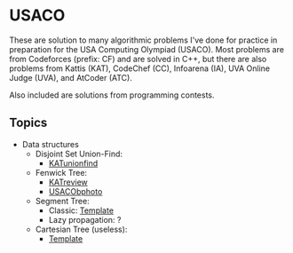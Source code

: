 # USACO

These are solution to many algorithmic problems I've done for practice in preparation for the USA Computing Olympiad (USACO). Most problems are from Codeforces (prefix: CF) and are solved in C++, but there are also problems from Kattis (KAT), CodeChef (CC), Infoarena (IA), UVA Online Judge (UVA), and AtCoder (ATC).

Also included are solutions from programming contests.

## Topics

* Data structures
  * Disjoint Set Union-Find:
    * [KATunionfind](https://github.com/aryamanarora/usaco/blob/master/training/2%20Data%20Structures/2.4%20Custom%20DS/2.4.2%20Disjoint%20Set/KATunionfind.cpp)
  * Fenwick Tree:
    * [KATreview](https://github.com/aryamanarora/usaco/blob/master/training/2%20Data%20Structures/2.4%20Custom%20DS/2.4.4%20Fenwick%20Tree%20(BIT)/KATreview.cpp)
    * [USACObphoto](https://github.com/aryamanarora/usaco/blob/d1080456922077cb16f9f529a8115c8ba2348af0/competitions/usaco/contests/2016-17/jan/gold/bphoto.cpp)
  * Segment Tree:
    * Classic: [Template](https://github.com/aryamanarora/usaco/blob/master/training/2%20Data%20Structures/2.4%20Custom%20DS/2.4.3%20Segment%20Tree/README.cpp)
    * Lazy propagation: ?
  * Cartesian Tree (useless):
    * [Template](https://github.com/aryamanarora/usaco/blob/master/training/2%20Data%20Structures/2.4%20Custom%20DS/2.4.5%20Cartesian%20Tree%20%26%20Treap/README.cpp)